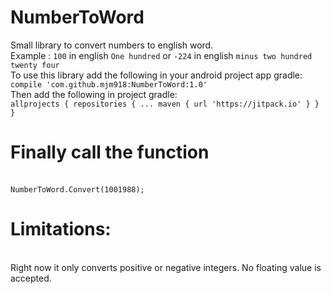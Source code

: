 # NumberToWord
Small library to convert numbers to english word.<br>
Example : `100` in english `One hundred` or `-224` in english `minus two hundred twenty four`
<br>
To use this library add the following in your android project app gradle:<br>
`compile 'com.github.mjm918:NumberToWord:1.0'`
<br>
Then add the following in project gradle:<br>
`allprojects {
		repositories {
			...
			maven { url 'https://jitpack.io' }
		}
	}`
  
  # Finally call the function 
  <br> `NumberToWord.Convert(1001988);`
  
  # Limitations:
  <br>Right now it only converts positive or negative integers. No floating value is accepted.

